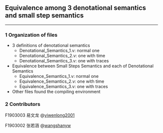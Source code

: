 ## Equivalence among 3 denotational semantics and small step semantics
---
### 1 Organization of files
- 3 definitions of denotational semantics
  - Denotational_Semantics_1.v: normal one
  - Denotational_Semantics_2.v: one with time
  - Denotational_Semantics_3.v: one with traces
- Equivalence between Small Steps Semantics and each of Denotational Semantics
  - Equivalence_Semantics_1.v: normal one
  - Equivalence_Semantics_2.v: one with time
  - Equivalence_Semantics_3.v: one with traces
- Other files found the compiling environment




### 2 Contributors
F1903003 易文龙 @[yiwenlong2001](https://github.com/yiwenlong2001)

F1903002 张若涵 @[wangshanyw](https://github.com/wangshanyw)
